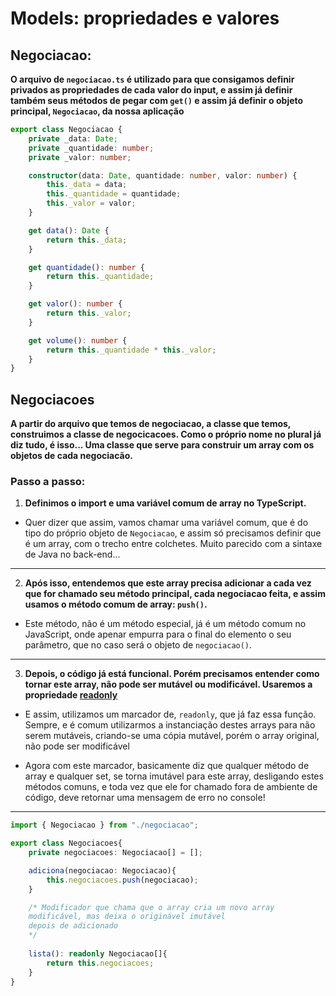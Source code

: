 # Models: propriedades e valores

## Negociacao:

**O arquivo de `negociacao.ts` é utilizado para que consigamos definir privados as propriedades de cada valor do input, e assim já definir também seus métodos de pegar com `get()` e assim já definir o objeto principal, `Negociacao`, da nossa aplicação**

```ts
export class Negociacao {
    private _data: Date;
    private _quantidade: number;
    private _valor: number;

    constructor(data: Date, quantidade: number, valor: number) {
        this._data = data;
        this._quantidade = quantidade;
        this._valor = valor;
    }

    get data(): Date {
        return this._data;
    }

    get quantidade(): number {
        return this._quantidade;
    }

    get valor(): number {
        return this._valor;
    }

    get volume(): number {
        return this._quantidade * this._valor;
    }
}
```

## Negociacoes

**A partir do arquivo que temos de negociacao, a classe que temos, construimos a classe de negocicacoes. Como o próprio nome no plural já diz tudo, é isso... Uma classe que serve para construir um array com os objetos de cada negociacão.**

### Passo a passo:
1. **Definimos o import e uma variável comum de array no TypeScript.**

- Quer dizer que assim, vamos chamar uma variável comum, que é do tipo do próprio objeto de `Negociacao`, e assim só precisamos definir que é um array, com o trecho entre colchetes. Muito parecido com a sintaxe de Java no back-end...
---
2. **Após isso, entendemos que este array precisa adicionar a cada vez que for chamado seu método principal, cada negociacao feita, e assim usamos o método comum de array: `push()`.**

- Este método, não é um método especial, já é um método comum no JavaScript, onde apenar empurra para o final do elemento o seu parâmetro, que no caso será o objeto de `negociacao()`.
---

3. **Depois, o código já está funcional. Porém precisamos entender como tornar este array, não pode ser mutável ou modificável. Usaremos a propriedade [readonly](https://tutorialsnest.com/typescript-readonly-and-static/#:~:text=Readonly%20in%20Typescript%20If%20we%20mark%20any%20property,the%20value%20assigned%20and%20cannot%20modify%20or%20update.)**

- E assim, utilizamos um marcador de, `readonly`, que já faz essa função. Sempre, e é comum utilizarmos a instanciação destes arrays para não serem mutáveis, criando-se uma cópia mutável, porém o array original, não pode ser modificável

- Agora com este marcador, basicamente diz que qualquer método de array e qualquer set, se torna imutável para este array, desligando estes métodos comuns, e toda vez que ele for chamado fora de ambiente de código, deve retornar uma mensagem de erro no console!

---
```ts
import { Negociacao } from "./negociacao";

export class Negociacoes{
    private negociacoes: Negociacao[] = [];

    adiciona(negociacao: Negociacao){
        this.negociacoes.push(negociacao);
    }

    /* Modificador que chama que o array cria um novo array 
    modificável, mas deixa o originável imutável 
    depois de adicionado
    */
   
    lista(): readonly Negociacao[]{
        return this.negociacoes;
    }
}
```